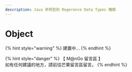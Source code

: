 ```yaml
---
description: Java 參照型別 Regerence Data Types 種類
---
```


# Object



{% hint style="warning" %}
建置中...
{% endhint %}

{% hint style="danger" %}
【 M@nGo 留言區 】\
如有任何建議的地方，請前往芒果留言區留言。
{% endhint %}

